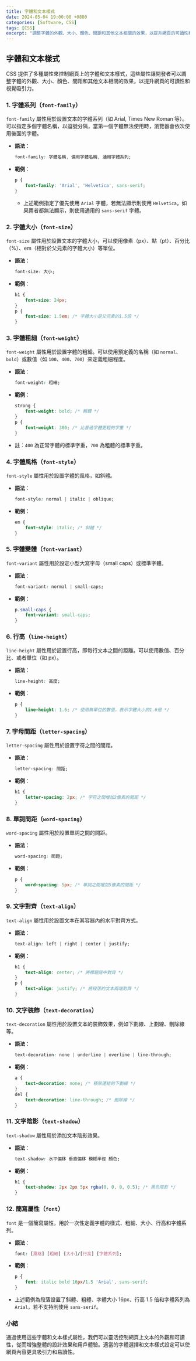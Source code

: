 ```yaml
---
title: 字體和文本樣式
date: 2024-05-04 19:00:00 +0800
categories: [Software, CSS]
tags: [CSS] 
excerpt: "調整字體的外觀、大小、顏色、間距和其他文本相關的效果，以提升網頁的可讀性和視覺吸引力"
---
```


## 字體和文本樣式

CSS 提供了多種屬性來控制網頁上的字體和文本樣式，這些屬性讓開發者可以調整字體的外觀、大小、顏色、間距和其他文本相關的效果，以提升網頁的可讀性和視覺吸引力。

### 1. 字體系列（`font-family`）

`font-family` 屬性用於設置文本的字體系列（如 Arial, Times New Roman 等）。可以指定多個字體名稱，以逗號分隔，當第一個字體無法使用時，瀏覽器會依次使用後面的字體。

- **語法**：
  ```css
  font-family: 字體名稱, 備用字體名稱, 通用字體系列;
  ```
- **範例**：
  ```css
  p {
      font-family: 'Arial', 'Helvetica', sans-serif;
  }
  ```
  - 上述範例指定了優先使用 `Arial` 字體，若無法顯示則使用 `Helvetica`，如果兩者都無法顯示，則使用通用的 `sans-serif` 字體。

### 2. 字體大小（`font-size`）

`font-size` 屬性用於設置文本的字體大小，可以使用像素（px）、點（pt）、百分比（%）、em（相對於父元素的字體大小）等單位。

- **語法**：
  ```css
  font-size: 大小;
  ```
- **範例**：
  ```css
  h1 {
      font-size: 24px;
  }
  p {
      font-size: 1.5em; /* 字體大小是父元素的1.5倍 */
  }
  ```

### 3. 字體粗細（`font-weight`）

`font-weight` 屬性用於設置字體的粗細。可以使用預定義的名稱（如 `normal`、`bold`）或數值（如 `100`、`400`、`700`）來定義粗細程度。

- **語法**：
  ```css
  font-weight: 粗細;
  ```
- **範例**：
  ```css
  strong {
      font-weight: bold; /* 粗體 */
  }
  p {
      font-weight: 300; /* 比普通字體更輕的字重 */
  }
  ```
- 註：`400` 為正常字體的標準字重，`700` 為粗體的標準字重。

### 4. 字體風格（`font-style`）

`font-style` 屬性用於設置字體的風格，如斜體。

- **語法**：
  ```css
  font-style: normal | italic | oblique;
  ```
- **範例**：
  ```css
  em {
      font-style: italic; /* 斜體 */
  }
  ```

### 5. 字體變體（`font-variant`）

`font-variant` 屬性用於設定小型大寫字母（small caps）或標準字體。

- **語法**：
  ```css
  font-variant: normal | small-caps;
  ```
- **範例**：
  ```css
  p.small-caps {
      font-variant: small-caps;
  }
  ```

### 6. 行高（`line-height`）

`line-height` 屬性用於設置行高，即每行文本之間的距離。可以使用數值、百分比、或者單位（如 px）。

- **語法**：
  ```css
  line-height: 高度;
  ```
- **範例**：
  ```css
  p {
      line-height: 1.6; /* 使用無單位的數值，表示字體大小的1.6倍 */
  }
  ```

### 7. 字母間距（`letter-spacing`）

`letter-spacing` 屬性用於設置字符之間的間距。

- **語法**：
  ```css
  letter-spacing: 間距;
  ```
- **範例**：
  ```css
  h1 {
      letter-spacing: 2px; /* 字符之間增加2像素的間距 */
  }
  ```

### 8. 單詞間距（`word-spacing`）

`word-spacing` 屬性用於設置單詞之間的間距。

- **語法**：
  ```css
  word-spacing: 間距;
  ```
- **範例**：
  ```css
  p {
      word-spacing: 5px; /* 單詞之間增加5像素的間距 */
  }
  ```

### 9. 文字對齊（`text-align`）

`text-align` 屬性用於設置文本在其容器內的水平對齊方式。

- **語法**：
  ```css
  text-align: left | right | center | justify;
  ```
- **範例**：
  ```css
  h1 {
      text-align: center; /* 將標題居中對齊 */
  }
  p {
      text-align: justify; /* 將段落的文本兩端對齊 */
  }
  ```

### 10. 文字裝飾（`text-decoration`）

`text-decoration` 屬性用於設置文本的裝飾效果，例如下劃線、上劃線、刪除線等。

- **語法**：
  ```css
  text-decoration: none | underline | overline | line-through;
  ```
- **範例**：
  ```css
  a {
      text-decoration: none; /* 移除連結的下劃線 */
  }
  del {
      text-decoration: line-through; /* 刪除線 */
  }
  ```

### 11. 文字陰影（`text-shadow`）

`text-shadow` 屬性用於添加文本陰影效果。

- **語法**：
  ```css
  text-shadow: 水平偏移 垂直偏移 模糊半徑 顏色;
  ```
- **範例**：
  ```css
  h1 {
      text-shadow: 2px 2px 5px rgba(0, 0, 0, 0.5); /* 黑色陰影 */
  }
  ```

### 12. 簡寫屬性（`font`）

`font` 是一個簡寫屬性，用於一次性定義字體的樣式、粗細、大小、行高和字體系列。

- **語法**：
  ```css
  font: [風格] [粗細] [大小]/[行高] [字體系列];
  ```
- **範例**：
  ```css
  p {
      font: italic bold 16px/1.5 'Arial', sans-serif;
  }
  ```
- 上述範例為段落設置了斜體、粗體、字體大小 16px、行高 1.5 倍和字體系列為 `Arial`，若不支持則使用 `sans-serif`。

### 小結

通過使用這些字體和文本樣式屬性，我們可以靈活控制網頁上文本的外觀和可讀性，從而增強整體的設計效果和用戶體驗。適當的字體選擇和文本樣式設定可以使網頁內容更具吸引力和易讀性。
